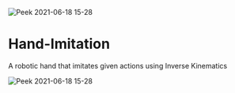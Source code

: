 ![Peek 2021-06-18 15-28](https://user-images.githubusercontent.com/82452505/122544798-ca974280-d04a-11eb-9a5d-07f8e996d83b.gif)
# Hand-Imitation
A robotic hand that imitates given actions using Inverse Kinematics


![Peek 2021-06-18 15-28](https://user-images.githubusercontent.com/82452505/122544831-d256e700-d04a-11eb-8ae7-c4acf3375ffe.gif)
